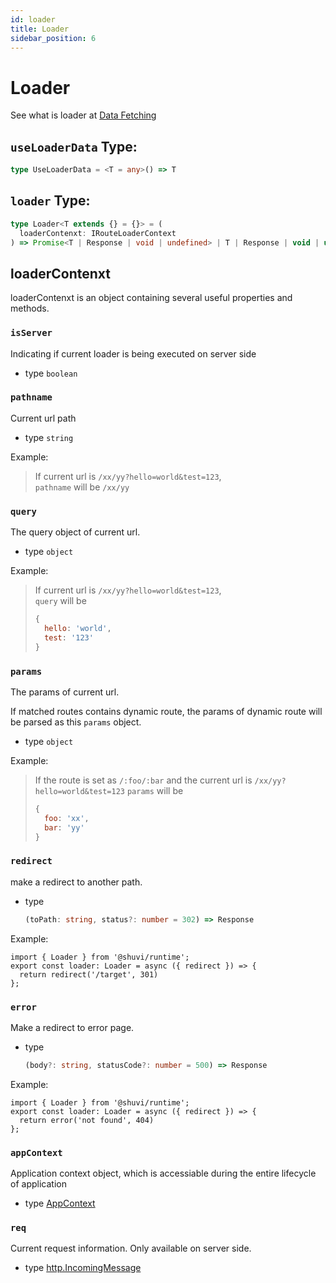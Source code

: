 ```yaml
---
id: loader
title: Loader
sidebar_position: 6
---
```


# Loader

See what is loader at [Data Fetching](../guides/data-fetching.md)

## `useLoaderData` Type:
```ts
type UseLoaderData = <T = any>() => T
```

## `loader` Type:

```ts
type Loader<T extends {} = {}> = (
  loaderContenxt: IRouteLoaderContext
) => Promise<T | Response | void | undefined> | T | Response | void | undefined;
```

## loaderContenxt

loaderContenxt is an object containing several useful properties and methods.

### `isServer`

Indicating if current loader is being executed on server side

- type `boolean`

### `pathname`

Current url path

- type `string`

Example:

> If current url is `/xx/yy?hello=world&test=123`,    
> `pathname` will be `/xx/yy`

### `query`

The query object of current url.

- type `object`


Example:

> If current url is `/xx/yy?hello=world&test=123`,     
> `query` will be
> ```js
> {
>   hello: 'world',
>   test: '123'
> }
> ```

### `params`

The params of current url.

If matched routes contains dynamic route, the params of dynamic route will be parsed as this `params` object.

- type `object`

Example:
> If the route is set as `/:foo/:bar` and the current url is `/xx/yy?hello=world&test=123`
> `params` will be
> ```js
> {
>   foo: 'xx',
>   bar: 'yy'
> }
> ```

### `redirect`

make a redirect to another path.

- type
  ```ts
  (toPath: string, status?: number = 302) => Response
  ```

Example:
```tsx
import { Loader } from '@shuvi/runtime';
export const loader: Loader = async ({ redirect }) => {
  return redirect('/target', 301)
};
```

### `error`

Make a redirect to error page.

- type
  ```ts
  (body?: string, statusCode?: number = 500) => Response
  ```

Example:
```tsx
import { Loader } from '@shuvi/runtime';
export const loader: Loader = async ({ redirect }) => {
  return error('not found', 404)
};
```

### `appContext`

Application context object, which is accessiable during the entire lifecycle of application

- type [AppContext](../reference/plugin/runtimePlugin-api#getappcontext)
  

### `req`

Current request information. Only available on server side.

- type [http.IncomingMessage](https://nodejs.org/api/http.html#http_class_http_incomingmessage)


